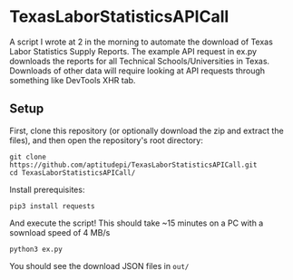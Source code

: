 # TexasLaborStatisticsAPICall
A script I wrote at 2 in the morning to automate the download of Texas Labor Statistics Supply Reports. 
The example API request in ex.py downloads the reports for all Technical Schools/Universities in Texas. 
Downloads of other data will require looking at API requests through something like DevTools XHR tab.

## Setup
First, clone this repository (or optionally download the zip and extract the files), and then open the repository's root directory:
```shell
git clone https://github.com/aptitudepi/TexasLaborStatisticsAPICall.git
cd TexasLaborStatisticsAPICall/
```
Install prerequisites:
```shell
pip3 install requests
```
And execute the script! This should take ~15 minutes on a PC with a sownload speed of 4 MB/s
```shell
python3 ex.py
```
You should see the download JSON files in ```out/```
